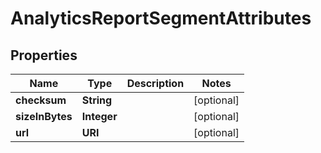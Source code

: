 

# AnalyticsReportSegmentAttributes


## Properties

| Name | Type | Description | Notes |
|------------ | ------------- | ------------- | -------------|
|**checksum** | **String** |  |  [optional] |
|**sizeInBytes** | **Integer** |  |  [optional] |
|**url** | **URI** |  |  [optional] |



